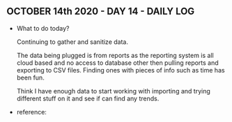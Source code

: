 ## OCTOBER 14th 2020 - DAY 14 - DAILY LOG ##

* What to do today?

    Continuing to gather and sanitize data.
    
    The data being plugged is from reports as the reporting system is all cloud based and no access to database other then pulling reports and exporting to CSV files. Finding ones with pieces of info such as time has been fun.

    Think I have enough data to start working with importing and trying different stuff on it and see if can find any trends.

* reference: 



